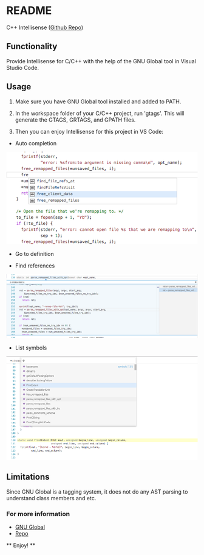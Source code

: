 # README

C++ Intellisense ([Github Repo](https://github.com/austin-----/code-gnu-global))

## Functionality
Provide Intellisense for C/C++ with the help of the GNU Global tool in Visual Studio Code.

## Usage
1. Make sure you have GNU Global tool installed and added to PATH. 

2. In the workspace folder of your C/C++ project, run 'gtags'. This will generate the GTAGS, GRTAGS, and GPATH files.

3. Then you can enjoy Intellisense for this project in VS Code:

* Auto completion

![Auto Completion](screenshots/auto_completion.png)

* Go to definition

* Find references

![Find References](screenshots/find_ref.png)

* List symbols

![List Symbols](screenshots/list_symbols.png)

## Limitations
Since GNU Global is a tagging system, it does not do any AST parsing to understand class members and etc. 

### For more information
* [GNU Global](https://www.gnu.org/software/global/)
* [Repo](https://github.com/austin-----/code-gnu-global)

** Enjoy! **
